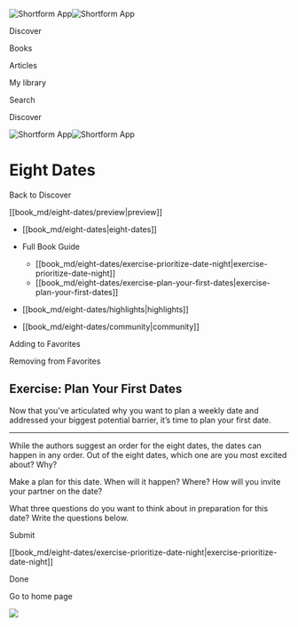 ![Shortform App](/img/logo.36a2399e.svg)![Shortform App](/img/logo-dark.70c1b072.svg)

Discover

Books

Articles

My library

Search

Discover

![Shortform App](/img/logo.36a2399e.svg)![Shortform App](/img/logo-dark.70c1b072.svg)

# Eight Dates

Back to Discover

[[book_md/eight-dates/preview|preview]]

  * [[book_md/eight-dates|eight-dates]]
  * Full Book Guide

    * [[book_md/eight-dates/exercise-prioritize-date-night|exercise-prioritize-date-night]]
    * [[book_md/eight-dates/exercise-plan-your-first-dates|exercise-plan-your-first-dates]]
  * [[book_md/eight-dates/highlights|highlights]]
  * [[book_md/eight-dates/community|community]]



Adding to Favorites 

Removing from Favorites 

## Exercise: Plan Your First Dates

Now that you’ve articulated why you want to plan a weekly date and addressed your biggest potential barrier, it’s time to plan your first date.

* * *

While the authors suggest an order for the eight dates, the dates can happen in any order. Out of the eight dates, which one are you most excited about? Why?

Make a plan for this date. When will it happen? Where? How will you invite your partner on the date?

What three questions do you want to think about in preparation for this date? Write the questions below.

Submit 

[[book_md/eight-dates/exercise-prioritize-date-night|exercise-prioritize-date-night]]

Done

Go to home page 

![](https://bat.bing.com/action/0?ti=56018282&Ver=2&mid=20b61ca0-d5ba-49da-88b3-9baf6d2de971&sid=49fff5b0636c11eeb9c611038afc8668&vid=4a005010636c11ee80c703d4c4a7acd5&vids=0&msclkid=N&pi=0&lg=en-US&sw=800&sh=600&sc=24&nwd=1&tl=Shortform%20%7C%20Eight%20Dates&p=https%3A%2F%2Fwww.shortform.com%2Fapp%2Fbook%2Feight-dates%2Fexercise-plan-your-first-dates&r=&lt=654&evt=pageLoad&sv=1&rn=881324)
